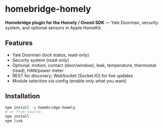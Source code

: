 # homebridge-homely

**Homebridge plugin for the Homely / Onesti SDK** — Yale Doorman, security system, and optional sensors in Apple HomeKit.

## Features
- Yale Doorman (lock status, read-only)
- Security system (read-only)
- Optional: motion, contact (door/window), leak, temperature, thermostat (read), HAN/power meter
- REST for discovery; WebSocket (Socket.IO) for live updates
- Module selection via config (enable only what you want)

## Installation
```bash
npm install -g homebridge-homely
# or from source:
npm install
npm link